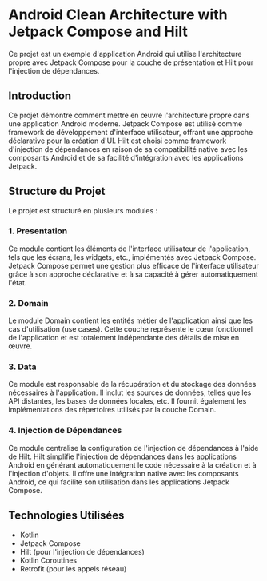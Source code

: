 # Android Clean Architecture with Jetpack Compose and Hilt

Ce projet est un exemple d'application Android qui utilise l'architecture propre avec Jetpack Compose pour la couche de présentation et Hilt pour l'injection de dépendances.

## Introduction

Ce projet démontre comment mettre en œuvre l'architecture propre dans une application Android moderne. Jetpack Compose est utilisé comme framework de développement d'interface utilisateur, offrant une approche déclarative pour la création d'UI. Hilt est choisi comme framework d'injection de dépendances en raison de sa compatibilité native avec les composants Android et de sa facilité d'intégration avec les applications Jetpack.

## Structure du Projet

Le projet est structuré en plusieurs modules :

### 1. Presentation

Ce module contient les éléments de l'interface utilisateur de l'application, tels que les écrans, les widgets, etc., implémentés avec Jetpack Compose. Jetpack Compose permet une gestion plus efficace de l'interface utilisateur grâce à son approche déclarative et à sa capacité à gérer automatiquement l'état.

### 2. Domain

Le module Domain contient les entités métier de l'application ainsi que les cas d'utilisation (use cases). Cette couche représente le cœur fonctionnel de l'application et est totalement indépendante des détails de mise en œuvre.

### 3. Data

Ce module est responsable de la récupération et du stockage des données nécessaires à l'application. Il inclut les sources de données, telles que les API distantes, les bases de données locales, etc. Il fournit également les implémentations des répertoires utilisés par la couche Domain.

### 4. Injection de Dépendances

Ce module centralise la configuration de l'injection de dépendances à l'aide de Hilt. Hilt simplifie l'injection de dépendances dans les applications Android en générant automatiquement le code nécessaire à la création et à l'injection d'objets. Il offre une intégration native avec les composants Android, ce qui facilite son utilisation dans les applications Jetpack Compose.

## Technologies Utilisées

- Kotlin
- Jetpack Compose
- Hilt (pour l'injection de dépendances)
- Kotlin Coroutines
- Retrofit (pour les appels réseau)